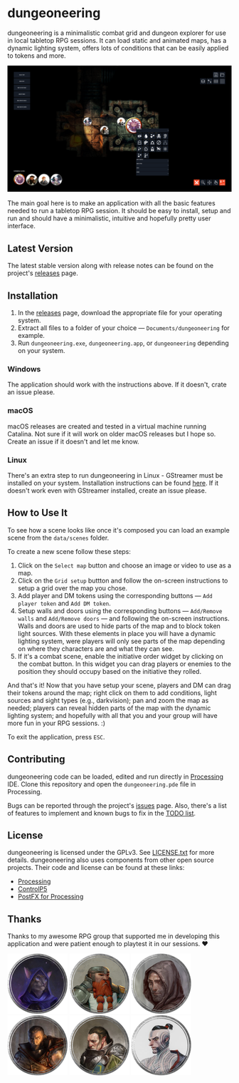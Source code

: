 # dungeoneering
dungeoneering is a minimalistic combat grid and dungeon explorer for use in local tabletop RPG sessions. It can load static and animated maps, has a dynamic lighting system, offers lots of conditions that can be easily applied to tokens and more.

![dungeoneering screenshot, v0.1.0](screenshot.png "dungeoneering screenshot, v0.1.0")

The main goal here is to make an application with all the basic features needed to run a tabletop RPG session. It should be easy to install, setup and run and should have a minimalistic, intuitive and hopefully pretty user interface.



## Latest Version

The latest stable version along with release notes can be found on the project's [releases](https://github.com/luiscastilho/dungeoneering/releases) page.



## Installation

1. In the [releases](https://github.com/luiscastilho/dungeoneering/releases) page, download the appropriate file for your operating system.
2. Extract all files to a folder of your choice — `Documents/dungeoneering` for example.
3. Run `dungeoneering.exe`, `dungeoneering.app`, or `dungeoneering` depending on your system.

### Windows

The application should work with the instructions above. If it doesn't, crate an issue please.

### macOS

macOS releases are created and tested in a virtual machine running Catalina. Not sure if it will work on older macOS releases but I hope so. Create an issue if it doesn't and let me know.

### Linux

There's an extra step to run dungeoneering in Linux - GStreamer must be installed on your system. Installation instructions can be found [here](https://gstreamer.freedesktop.org/documentation/installing/on-linux.html). If it doesn't work even with GStreamer installed, create an issue please.



## How to Use It

To see how a scene looks like once it's composed you can load an example scene from the `data/scenes` folder.

To create a new scene follow these steps:

1. Click on the `Select map` button and choose an image or video to use as a map.
2. Click on the `Grid setup` buttton and follow the on-screen instructions to setup a grid over the map you chose.
3. Add player and DM tokens using the corresponding buttons — `Add player token` and `Add DM token`.
4. Setup walls and doors using the corresponding buttons — `Add/Remove walls` and `Add/Remove doors` — and following the on-screen instructions. Walls and doors are used to hide parts of the map and to block token light sources. With these elements in place you will have a dynamic lighting system, were players will only see parts of the map depending on where they characters are and what they can see.
5. If it's a combat scene, enable the initiative order widget by clicking on the combat button. In this widget you can drag players or enemies to the position they should occupy based on the initiative they rolled.

And that's it! Now that you have setup your scene, players and DM can drag their tokens around the map; right click on them to add conditions, light sources and sight types (e.g., darkvision); pan and zoom the map as needed; players can reveal hidden parts of the map with the dynamic lighting system; and hopefully with all that you and your group will have more fun in your RPG sessions. :)

To exit the application, press `ESC`.



## Contributing

dungeoneering code can be loaded, edited and run directly in [Processing](https://processing.org/) IDE. Clone this repository and open the `dungeoneering.pde` file in Processing.

Bugs can be reported through the project's [issues](https://github.com/luiscastilho/dungeoneering/issues) page. Also, there's a list of features to implement and known bugs to fix in the [TODO list](TODO.md).



## License

dungeoneering is licensed under the GPLv3. See [LICENSE.txt](LICENSE.txt) for more details. dungeoneering also uses components from other open source projects. Their code and license can be found at these links:

- [Processing](https://github.com/processing/processing)
- [ControlP5](https://github.com/sojamo/controlp5)
- [PostFX for Processing](https://github.com/cansik/processing-postfx)



## Thanks

Thanks to my awesome RPG group that supported me in developing this application and were patient enough to playtest it in our sessions. :heart:

![Claw, Tabaxi Sorcerer (Wild Magic)](playtesters/claw.png "Claw, Tabaxi Sorcerer (Wild Magic)")
![Gruk, Dwarf Fighter (Eldritch Knight)](playtesters/gruk.png "Gruk, Dwarf Fighter (Eldritch Knight)")
![Labard, Halfling Rogue (Assassin)](playtesters/labard.png "Labard, Halfling Rogue (Assassin)")
![Lander, Human Cleric (Forge Domain)](playtesters/lander.png "Lander, Human Cleric (Forge Domain)")
![Naven, Half-Elf Paladin (Oath of the Ancients)](playtesters/naven.png "Naven, Half-Elf Paladin (Oath of the Ancients)")
![Sora, Human Monk (Way of the Long Death)](playtesters/sora.png "Sora, Human Monk (Way of the Long Death)")
